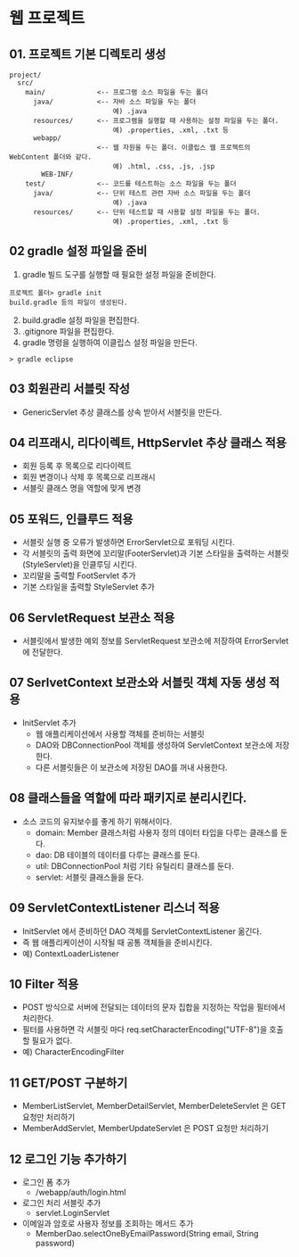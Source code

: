 # 웹 프로젝트 
## 01. 프로젝트 기본 디렉토리 생성
```
project/
  src/
    main/             <-- 프로그램 소스 파일을 두는 폴더 
      java/           <-- 자바 소스 파일을 두는 폴더
                          예) .java 
      resources/      <-- 프로그램을 실행할 때 사용하는 설정 파일을 두는 폴더.
                          예) .properties, .xml, .txt 등 
      webapp/
                      <-- 웹 자원을 두는 폴더. 이클립스 웹 프로젝트의 WebContent 폴더와 같다.
                          예) .html, .css, .js, .jsp
        WEB-INF/
    test/             <-- 코드를 테스트하는 소스 파일을 두는 폴더
      java/           <-- 단위 테스트 관련 자바 소스 파일을 두는 폴더
                          예) .java 
      resources/      <-- 단위 테스트할 때 사용할 설정 파일을 두는 폴더.
                          예) .properties, .xml, .txt 등
```

## 02 gradle 설정 파일을 준비
1) gradle 빌드 도구를 실행할 때 필요한 설정 파일을 준비한다.
```
프로젝트 폴더> gradle init
build.gradle 등의 파일이 생성된다.
```
2) build.gradle 설정 파일을 편집한다.
3) .gitignore 파일을 편집한다.
4) gradle 명령을 실행하여 이클립스 설정 파일을 만든다.
```
> gradle eclipse
```

## 03 회원관리 서블릿 작성
- GenericServlet 추상 클래스를 상속 받아서 서블릿을 만든다. 

## 04 리프래시, 리다이렉트, HttpServlet 추상 클래스 적용
- 회원 등록 후 목록으로 리다이렉트
- 회원 변경이나 삭제 후 목록으로 리프래시 
- 서블릿 클래스 명을 역할에 맞게 변경

## 05 포워드, 인클루드 적용
- 서블릿 실행 중 오류가 발생하면 ErrorServlet으로 포워딩 시킨다.
- 각 서블릿의 출력 화면에 꼬리말(FooterServlet)과 
  기본 스타일을 출력하는 서블릿(StyleServlet)을 인클루딩 시킨다.
- 꼬리말을 출력할 FootServlet 추가
- 기본 스타일을 출력할 StyleServlet 추가 

## 06 ServletRequest 보관소 적용
- 서블릿에서 발생한 예외 정보를 ServletRequest 보관소에 저장하여 
  ErrorServlet에 전달한다.

## 07 SerlvetContext 보관소와 서블릿 객체 자동 생성 적용
- InitServlet 추가
  - 웹 애플리케이션에서 사용할 객체를 준비하는 서블릿
  - DAO와 DBConnectionPool 객체를 생성하여 ServletContext 보관소에 저장한다.
  - 다른 서블릿들은 이 보관소에 저장된 DAO를 꺼내 사용한다. 

## 08 클래스들을 역할에 따라 패키지로 분리시킨다.
- 소스 코드의 유지보수를 좋게 하기 위해서이다.
  - domain: Member 클래스처럼 사용자 정의 데이터 타입을 다루는 클래스를 둔다.
  - dao: DB 테이블의 데이터를 다루는 클래스를 둔다.
  - util: DBConnectionPool 처럼 기타 유틸리티 클래스를 둔다.
  - servlet: 서블릿 클래스들을 둔다.
  
## 09 ServletContextListener 리스너 적용
- InitServlet 에서 준비하던 DAO 객체를 ServletContextListener 옮긴다.
- 즉 웹 애플리케이션이 시작될 때 공통 객체들을 준비시킨다.
- 예) ContextLoaderListener

## 10 Filter 적용 
- POST 방식으로 서버에 전달되는 데이터의 문자 집합을 지정하는 작업을 
  필터에서 처리한다.
- 필터를 사용하면 각 서블릿 마다 req.setCharacterEncoding("UTF-8")을 
  호출할 필요가 없다.
- 예) CharacterEncodingFilter 

## 11 GET/POST 구분하기
- MemberListServlet, MemberDetailServlet, MemberDeleteServlet 은 GET 요청만 처리하기
- MemberAddServlet, MemberUpdateServlet 은 POST 요청만 처리하기

## 12 로그인 기능 추가하기
- 로그인 폼 추가
  - /webapp/auth/login.html
- 로그인 처리 서블릿 추가
  - servlet.LoginServlet
- 이메일과 암호로 사용자 정보를 조회하는 메서드 추가
  - MemberDao.selectOneByEmailPassword(String email, String password)



